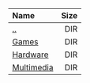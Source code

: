 |Name|Size|
|:---|---:|
|[..](../index.html)|DIR|
|[Games](Games/index.html)|DIR|
|[Hardware](Hardware/index.html)|DIR|
|[Multimedia](Multimedia/index.html)|DIR|
